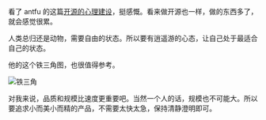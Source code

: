 看了 antfu 的这篇[开源的心理建设]，挺感慨。看来做开源也一样，做的东西多了，就会感觉很累。

人类总归还是动物，需要自由的状态。所以要有逍遥游的心态，让自己处于最适合自己的状态。

他的这个铁三角图，也很值得参考。

![铁三角]

对我来说，品质和规模比速度更重要吧。当然一个人的话，规模也不可能大。所以要追求小而美小而精的产品，不需要太快太急，保持清静澄明即可。

[开源的心理建设]: https://antfu.me/posts/mental-health-oss-zh
[铁三角]: /images/oss-mental-iron-triangle-zh.svg
